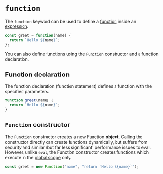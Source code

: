 # `function`

The `function` keyword can be used to define a [function][concept-functions] inside an [expression][concept-expressions].

```javascript
const greet = function(name) {
  return `Hello ${name}`;
};
```

You can also define functions using the `Function` constructor and a function declaration.

## Function declaration

The function declaration (function statement) defines a function with the specified parameters.

```javascript
function greet(name) {
  return `Hello ${name}`;
}
```

## `Function` constructor

The `Function` constructor creates a new Function **object**. Calling the constructor directly can create functions dynamically, but suffers from security and similar (but far less significant) performance issues to eval. However, unlike `eval`, the Function constructor creates functions which execute in the [global scope][concept-scope] only.

```javascript
const greet = new Function("name", "return `Hello ${name}`");
```

[concept-scope]: ../../../../reference/concepts/scope.md
[concept-expressions]: ../../../../reference/concepts/expressions.md
[concept-functions]: ../../../../reference/concepts/functions.md
